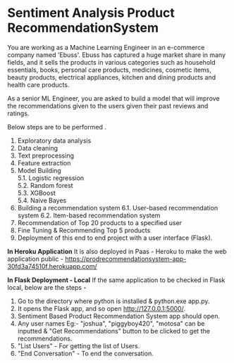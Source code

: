 # Sentiment Analysis Product RecommendationSystem

You are working as a Machine Learning Engineer in an e-commerce company named 'Ebuss'. Ebuss has captured a huge market share in many fields, and it sells the products in various categories such as household essentials, books, personal care products, medicines, cosmetic items, beauty products, electrical appliances, kitchen and dining products and health care products.

As a senior ML Engineer, you are asked to build a model that will improve the recommendations given to the users given their past reviews and ratings.

Below steps are to be performed .

1. Exploratory data analysis
2. Data cleaning
3. Text preprocessing
4. Feature extraction
5. Model Building \
   5.1. Logistic regression \
   5.2. Random forest \
   5.3. XGBoost \
   5.4. Naive Bayes
6. Building a recommendation system
   6.1. User-based recommendation system
   6.2. Item-based recommendation system
7. Recommendation of Top 20 products to a specified user
8. Fine Tuning & Recommending Top 5 products
9. Deployment of this end to end project with a user interface (Flask).

**In Heroku Application** 
It is also deployed in Paas - Heroku to make the web application public - https://prodrecommendationsystem-app-30fd3a74510f.herokuapp.com/

**In Flask Deployment - Local**
If the same application to be checked in Flask local, below are the steps -
1. Go to the directory where python is installed & <directory where python is installed>python.exe <directory where app.py is available>app.py.
2. It opens the Flask app, and so open http://127.0.0.1:5000/.
3. Sentiment Based Product Recommendation System app should open.
4. Any user names Eg:- "joshua", "piggyboy420", "motosa" can be inputted & "Get Recommendations" button to be clicked to get the recommendations.
5. "List Users" - For getting the list of Users.
6. "End Conversation" - To end the conversation.
